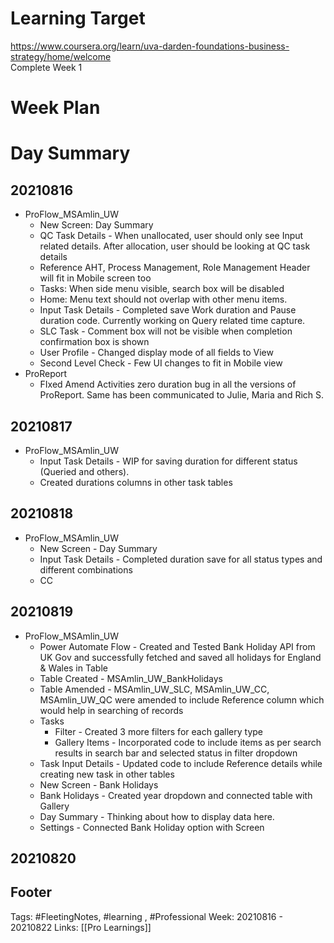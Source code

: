 # Learning Target  

https://www.coursera.org/learn/uva-darden-foundations-business-strategy/home/welcome  
Complete Week 1   
    

# Week Plan  

  

# Day Summary 
## 20210816
- ProFlow_MSAmlin_UW
	- New Screen: Day Summary
	- QC Task Details - When unallocated, user should only see Input related details. After allocation, user should be looking at QC task details
	- Reference AHT, Process Management, Role Management Header will fit in Mobile screen too
	- Tasks: When side menu visible, search box will be disabled
	- Home: Menu text should not overlap with other menu items.
	- Input Task Details - Completed save Work duration and Pause duration code. Currently working on Query related time capture.
	- SLC Task - Comment box will not be visible when completion confirmation box is shown
	- User Profile - Changed display mode of all fields to View
	- Second Level Check - Few UI changes to fit in Mobile view
- ProReport 
	- FIxed Amend Activities zero duration bug in all the versions of ProReport. Same has been communicated to Julie, Maria and Rich S.

## 20210817
- ProFlow_MSAmlin_UW
	- Input Task Details - WIP for saving duration for different status (Queried and others).
	- Created durations columns in other task tables


## 20210818
- ProFlow_MSAmlin_UW
	- New Screen - Day Summary
	- Input Task Details - Completed duration save for all status types and different combinations
	- CC

## 20210819
- ProFlow_MSAmlin_UW
	- Power Automate Flow - Created and Tested Bank Holiday API from UK Gov and successfully fetched and saved all holidays for England & Wales in Table
	- Table Created - MSAmlin_UW_BankHolidays
	- Table Amended - MSAmlin_UW_SLC, MSAmlin_UW_CC, MSAmlin_UW_QC were amended to include Reference column which would help in searching of records
	- Tasks 
		- Filter - Created 3 more filters for each gallery type
		- Gallery Items - Incorporated code to include items as per search results in search bar and selected status in filter dropdown
	- Task Input Details - Updated code to include Reference details while creating new task in other tables
	- New Screen - Bank Holidays
	- Bank Holidays - Created year dropdown and connected table with Gallery
	- Day Summary - Thinking about how to display data here.
	- Settings - Connected Bank Holiday option with Screen

## 20210820



## Footer

Tags: #FleetingNotes, #learning , #Professional
Week: 20210816 - 20210822
Links: [[Pro Learnings]]

<!--
Comment - 
-->
